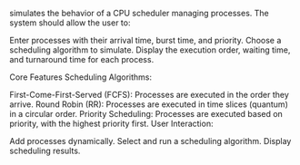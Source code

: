 simulates the behavior of a CPU scheduler managing processes. The system should allow the user to:

Enter processes with their arrival time, burst time, and priority.
Choose a scheduling algorithm to simulate.
Display the execution order, waiting time, and turnaround time for each process.

Core Features
Scheduling Algorithms:

First-Come-First-Served (FCFS): Processes are executed in the order they arrive.
Round Robin (RR): Processes are executed in time slices (quantum) in a circular order.
Priority Scheduling: Processes are executed based on priority, with the highest priority first.
User Interaction:

Add processes dynamically.
Select and run a scheduling algorithm.
Display scheduling results.
